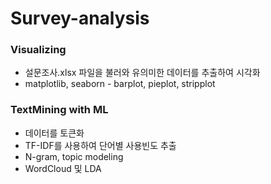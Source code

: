 # Survey-analysis
### Visualizing
* 설문조사.xlsx 파일을 불러와 유의미한 데이터를 추출하여 시각화
* matplotlib, seaborn - barplot, pieplot, stripplot

### TextMining with ML
* 데이터를 토큰화
* TF-IDF를 사용하여 단어별 사용빈도 추출
* N-gram, topic modeling
* WordCloud 및 LDA
